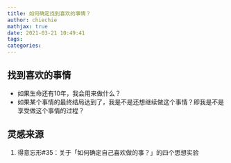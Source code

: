 ```yaml
---
title: 如何确定找到喜欢的事情？
author: chiechie
mathjax: true
date: 2021-03-21 10:49:41
tags:
categories:
---
```



## 找到喜欢的事情

- 如果生命还有10年，我会用来做什么？
- 如果某个事情的最终结局达到了，我是不是还想继续做这个事情？即我是不是享受做这个事情的过程？



## 灵感来源
1. 得意忘形#35：关于「如何确定自己喜欢做的事？」的四个思想实验